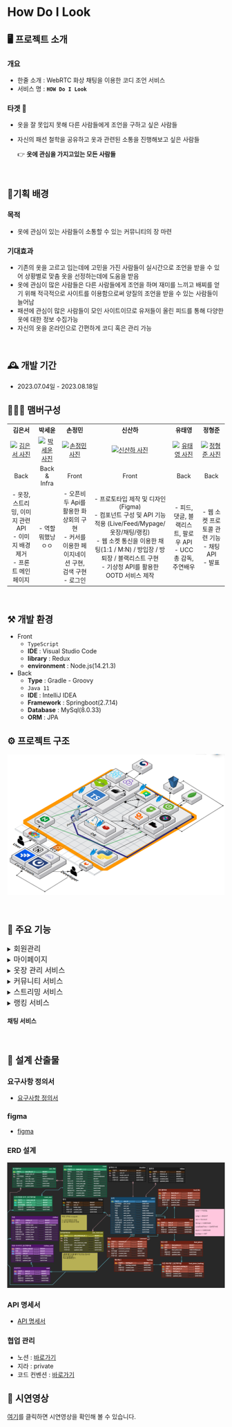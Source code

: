 # How Do I Look


## 🖥️ 프로젝트 소개

### 개요

- 한줄 소개 : WebRTC 화상 채팅을 이용한 코디 조언 서비스
- 서비스 명 : **`HOW Do I Look`**

### 타겟 🎯

- 옷을 잘 못입지 못해 다른 사람들에게 조언을 구하고 싶은 사람들
- 자신의 패션 철학을 공유하고 옷과 관련된 소통을 진행해보고 싶은 사람들

  👉  **옷에 관심을 가지고있는 모든 사람들** 

<br>

## 👗기획 배경

### 목적

- 옷에 관심이 있는 사람들이 소통할 수 있는 커뮤니티의 장 마련

### 기대효과

- 기존의 옷을 고르고 입는데에 고민을 가진 사람들이 실시간으로 조언을 받을 수 있어 상황별로 맞춤 옷을 선정하는데에 도움을 받음
- 옷에 관심이 많은 사람들은 다른 사람들에게 조언을 하며 재미를 느끼고 배찌를 얻기 위해 적극적으로 사이트를 이용함으로써 양질의 조언을 받을 수 있는 사람들이 늘어남
- 패션에 관심이 많은 사람들이 모인 사이트이므로 유저들이 올린 피드를 통해 다양한 옷에 대한 정보 수집가능
- 자신의 옷을 온라인으로 간편하게 코디 혹은 관리 가능

<br>

## 🕰️ 개발 기간
* 2023.07.04일 - 2023.08.18일

## 🧑‍🤝‍🧑 맴버구성
<table style="text-align: center;">
  <tr>
    <th>김은서</th>
    <th>박세윤</th>
    <th>손정민</th>
    <th>신산하</th>
    <th>유태영</th>
    <th>정형준</th>
  </tr>
  <tr>
    <td><a href="https://github.com/EunSeo119"><img src="https://avatars.githubusercontent.com/u/64001133?v=4" alt="김은서 사진"></a></td>
    <td><a href="https://github.com/ParkSeYun98"><img src="https://avatars.githubusercontent.com/u/81186461?v=4" alt="박세윤 사진"></a></td>
    <td><a href="https://github.com/jungmin0049"><img src="https://avatars.githubusercontent.com/u/74610027?v=4" alt="손정민 사진"></a></td>
    <td><a href="https://github.com/SahhaShin"><img src="https://avatars.githubusercontent.com/u/33896511?v=4" alt="신산하 사진"></a></td>
    <td><a href="https://github.com/taeyeongryu"><img src="https://avatars.githubusercontent.com/u/122500557?v=4" alt="유태영 사진"></a></td>
    <td><a href="https://github.com/Brojjun"><img src="https://avatars.githubusercontent.com/u/122707977?v=4" alt="정형준 사진"></a></td>
  </tr>
  <tr>
    <td>Back</td>
    <td>Back & Infra</td>
    <td>Front</td>
    <td>Front</td>
    <td>Back</td>
    <td>Back</td>
  </tr>
  <tr>
    <td>- 옷장, 스트리밍, 이미지 관련 API<br>
        - 이미지 배경제거<br>
        - 프론트 메인페이지</td>
    <td>- 역할 뭐했낭ㅇㅇ</td>
    <td>- 오픈비두 Api를 활용한 화상회의 구현<br>
        - 커서를 이용한 페이지네이션 구현, 검색 구현<br>
        - 로그인</td>
    <td>- 프로토타입 제작 및 디자인 (Figma)<br>
        - 컴포넌트 구성 및 API 기능 적용 (Live/Feed/Mypage/옷장/채팅/랭킹)<br>
        - 웹 소켓 통신을 이용한 채팅(1:1 / M:N) / 방입장 / 방퇴장 / 블랙리스트 구현<br>
        - 기상청 API를 활용한 OOTD 서비스 제작</td>
    <td>- 피드, 댓글, 블랙리스트, 팔로우 API<br>
        - UCC 총 감독, 주연배우</td>
    <td>- 웹 소켓 프로토콜 관련 기능<br>
        - 채팅 API<br>
        - 발표</td>
  </tr>
</table>

<br>

## ⚒️ 개발 환경
- Front
    - `TypeScript`
    - **IDE** : Visual Studio Code
    - **library** : Redux
    - **environment** : Node.js(14.21.3)
- Back
    - **Type** : Gradle - Groovy
    - `Java 11`
    - **IDE** : IntelliJ IDEA
    - **Framework** : Springboot(2.7.14)
    - **Database** : MySql(8.0.33)
    - **ORM** : JPA

## ⚙️ 프로젝트 구조
![기술소개](./exec/기술소개.png)

<br>

## 📌 주요 기능
<details>
<summary><span style="font-size: 17px;">회원관리</summary>
<div>

- 로그인
- 회원가입

</div>
</details>

<details>
<summary><span style="font-size: 17px;">마이페이지</summary>
<div>

- 팔로워, 팔로잉 관리
- 내 피드 관리
- 좋아요 관리
- 배찌 관리
- 블랙리스트 관리

</div>
</details>

<details>
<summary><span style="font-size: 17px;">옷장 관리 서비스</summary>
<div>

- 옷 저장, 수정, 삭제, 분류
- 옷 사진 저장 시 해당 이미지 배경 제거
- 저장한 옷 이미지들을 이용한 코디
- 기상청 API 를 이용한 현재 날씨 공유

</div>
</details>

<details>
<summary><span style="font-size: 17px;">커뮤니티 서비스</summary>
<div>

- 피드 저장, 수정, 삭제 
- 해시태그를 통한 검색
- 4가지 종류의 좋아요 운영
- 댓글
</div>
</details>

<details>
<summary><span style="font-size: 17px;">스트리밍 서비스</summary>
<div>

- 방 생성, 수정, 삭제, 입장
- WebSocket, Stomp, SockJS 프로토콜을 이용한 그룹 채팅 ( 문자열 채팅 및 이미지 채팅)
- 레디스의 메시지큐를 사용하여 부하분산
- 이미지 검색 및 옷 데이터 읽기
- 강퇴, 블랙리스트, 점수 부여
- WebRTC를 이용한 화상회의

</div>
</details>

<details>
<summary><span style="font-size: 17px;">랭킹 서비스</summary>
<div>

- 피드 좋아요, 스트리밍을 통해 부여받은 점수를 취합한 4가지 종류의 랭킹
- 각 랭킹의 상위 10% 배찌 부여

</div>
</details>

#### 채팅 서비스

<br>

## 🎁 설계 산출물
### 요구사항 정의서
- [요구사항 정의서](https://docs.google.com/spreadsheets/d/1NvqENkNIhlGdF_9zhgCSmFZBL0I4IAqds_iyspejK20/edit#gid=1465296996)
### figma
- [figma](https://www.figma.com/file/3BwC0XBTPb3MhTY9zYYa6F/Prototype?type=design&node-id=95-1536&mode=design&t=d6VnqvyfoMQECuEa-0)
### ERD 설계
![ERD](./exec/ERD.png)
### API 명세서
- [API 명세서](https://triangular-printer-aad.notion.site/API-cf99cb16a24b4f989c4d2616c88523fe)
### 협업 관리
- 노션 : [바로가기](https://triangular-printer-aad.notion.site/4-6fa2c73aa08843f9a23e61d548609074)
- 지라 : private
- 코드 컨벤션 : [바로가기](https://triangular-printer-aad.notion.site/4-6fa2c73aa08843f9a23e61d548609074)


## 👀 시연영상
[여기](./exec/demonstration)를 클릭하면 시연영상을 확인해 볼 수 있습니다.